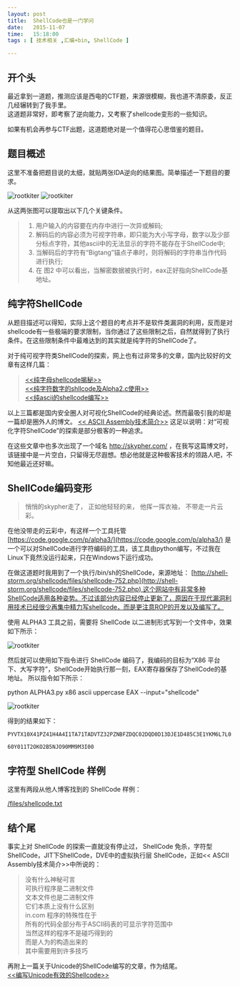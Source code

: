 ```yaml
---
layout: post
title:  ShellCode也是一门学问
date:   2015-11-07
time:   15:18:00
tags : [ 技术相关 ,汇编+bin, ShellCode ]

---
```


## 开个头
最近拿到一道题，推测应该是西电的CTF题，来源很模糊，我也道不清原委，反正几经辗转到了我手里。  
这道题非常好，即考察了逆向能力，又考察了shellcode变形的一些知识。  

如果有机会再参与CTF出题，这道题绝对是一个值得花心思借鉴的题目。

## 题目概述
这里不准备把题目说的太细，就贴两张IDA逆向的结果图。简单描述一下题目的要求。

![rootkiter](/images/2015_11_07_18_29/1.png)
![rootkiter](/images/2015_11_07_18_29/2.png)

从这两张图可以提取出以下几个关键条件。
> 1. 用户输入的内容要在内存中进行一次异或解码;   
> 2. 解码后的内容必须为可视字符串，即只能为大小写字母，数字以及少部分标点字符，其他ascii中的无法显示的字符不能存在于ShellCode中;    
> 3. 当解码后的字符有“Bigtang”锚点子串时，则将解码的字符串当作代码进行执行;  
> 4. 在 图2 中可以看出，当解密数据被执行时，eax正好指向ShellCode基地址。


## 纯字符ShellCode
从题目描述可以得知，实际上这个题目的考点并不是软件类漏洞的利用，反而是对shellcode有一些极端的要求限制，当你通过了这些限制之后，自然就得到了执行条件。在这些限制条件中最难达到的其实就是纯字符的ShellCode了。  

对于纯可视字符类ShellCode的探索，网上也有过非常多的文章，国内比较好的文章有这样几篇：  

> [<<纯字母shellcode揭秘>>](http://bbs.pediy.com/showthread.php?t=113177)  
> [<<纯字符数字的shllcode及Alpha2.c使用>>](http://blog.csdn.net/instruder/article/details/6050048)  
> [<<纯ascii的shellcode编写>>](http://blog.csdn.net/v_ling_v/article/details/42824007)

以上三篇都是国内安全圈人对可视化ShellCode的经典论述。然而最吸引我的却是一篇却是圈外人的博文。
[<< ASCII Assembly技术简介>>](http://demon.tw/programming/ascii-assembly.html)  这足以说明：对“可视化字符ShellCode”的探索是部分极客的一种追求。

在这些文章中也多次出现了一个域名 http://skypher.com/ ，在我写这篇博文时，该链接中是一片空白，只留得无尽遐想。想必他就是这种极客技术的领路人吧，不知他最近还好嘛。

## ShellCode编码变形
> 悄悄的skypher走了，
> 正如他轻轻的来，
> 他挥一挥衣袖，
> 不带走一片云彩。

在他没带走的云彩中，有这样一个工具托管
[https://code.google.com/p/alpha3/](https://code.google.com/p/alpha3/)
是一个可以对ShellCode进行字符编码的工具，该工具由python编写，不过我在Linux下竟然没运行起来，只在Windows下运行成功。

在做这道题时我用到了一个执行/bin/sh的ShellCode，来源地址：
[http://shell-storm.org/shellcode/files/shellcode-752.php](http://shell-storm.org/shellcode/files/shellcode-752.php),这个网站中有非常多种ShellCode适用各种姿势。不过该部分内容已经停止更新了，原因在于现代漏洞利用技术已经很少再集中精力写shellcode，而是更注意ROP的开发以及编写了。

使用 ALPHA3 工具之前，需要将 ShellCode 以二进制形式写到一个文件中，效果如下所示：

![rootkiter](/images/2015_11_07_18_29/3.png)

然后就可以使用如下指令进行 ShellCode 编码了，我编码的目标为“X86 平台下、大写字符”，ShellCode开始执行那一刻，EAX寄存器保存了ShellCode的基地址。
所以指令如下所示：

<cmd>
	python ALPHA3.py x86 ascii uppercase EAX --input="shellcode"
</cmd>


![rootkiter](/images/2015_11_07_18_29/4.png)

得到的结果如下：  
<code>
PYVTX10X41PZ41H4A4I1TA71TADVTZ32PZNBFZDQC02DQD0D13DJE1D485C3E1YKM6L7L0  
60Y011T2OKO2B5NJO90MM9M3I00
</code>

## 字符型 ShellCode 样例
这里有两段从他人博客找到的 ShellCode 样例：

[/files/shellcode.txt](/files/shellcode.txt)


## 结个尾
事实上对 ShellCode 的探索一直就没有停止过， ShellCode 免杀，字符型 ShellCode，JIT下ShellCode，DVE中的虚拟执行层 ShellCode，正如<< ASCII Assembly技术简介>>中所说的：

> 没有什么神秘可言  
> 可执行程序是二进制文件  
> 文本文件也是二进制文件  
> 它们本质上没有什么区别  
> in.com 程序的特殊性在于   
> 所有的代码全部分布于ASCII码表的可显示字符范围中  
> 当然这样的程序不是碰巧得到的  
> 而是人为的构造出来的  
> 其中需要用到许多技巧   

再附上一篇关于Unicode的ShellCode编写的文章，作为结尾。  
[<<编写Unicode有效的Shellcode>>](http://huaidan.org/archives/1214.html)
